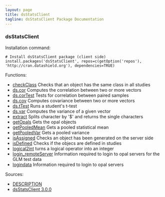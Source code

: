 ```yaml
---
layout: page
title: dsStatsClient
tagline: dsStatsClient Package Documentation
---
```



### dsStatsClient

Installation command:

	# Install dsStatsClient package (client side)
	install.packages('dsStatsClient', repos=c(getOption('repos'), 'http://cran.datashield.org'), dependencies=TRUE)

Functions:


* [checkClass](checkClass.html) Checks that an object has the same class in all studies
* [ds.cor](ds.cor.html) Computes the correlation between two or more vectors
* [ds.corTest](ds.corTest.html) Tests for correlation between paired samples
* [ds.cov](ds.cov.html) Computes covariance between two or more vectors
* [ds.tTest](ds.tTest.html) Runs a student's t-test
* [ds.var](ds.var.html) Computes the variance of a given vector
* [extract](extract.html) Splits character by '$' and returns the single characters
* [getOpals](getOpals.html) Gets the opal objects
* [getPooledMean](getPooledMean.html) Gets a pooled statistical mean
* [getPooledVar](getPooledVar.html) Gets a pooled variance
* [isAssigned](isAssigned.html) Checks an object has been generated on the server side
* [isDefined](isDefined.html) Checks if the objecs are defined in studies
* [logical2int](logical2int.html) turns a logical operator into an integer
* [login_remoteServer](login_remoteServer.html) Information required to login to opal servers for the GLM test data
* [logindata](logindata.html) Information required to login to opal servers

Sources:

* [DESCRIPTION](https://raw.github.com/datashield/dsStatsClient/3.0.0/DESCRIPTION)
* [dsStatsClient 3.0.0](https://github.com/datashield/dsStatsClient/tree/3.0.0)
